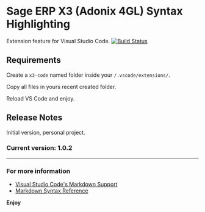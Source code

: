 # Sage ERP X3 (Adonix 4GL) Syntax Highlighting 

Extension feature for Visual Studio Code.  [![Build Status](https://travis-ci.org/leom806/x3-code.png?branch=master)](https://travis-ci.org/leom806/x3-code)


## Requirements

Create a `x3-code` named folder inside your `/.vscode/extensions/`.

Copy all files in yours recent created folder. 

Reload VS Code and enjoy.

## Release Notes

Initial version, personal project.

### Current version: 1.0.2

-----------------------------------------------------------------------------------------------------------

### For more information

* [Visual Studio Code's Markdown Support](http://code.visualstudio.com/docs/languages/markdown)
* [Markdown Syntax Reference](https://help.github.com/articles/markdown-basics/)

**Enjoy**